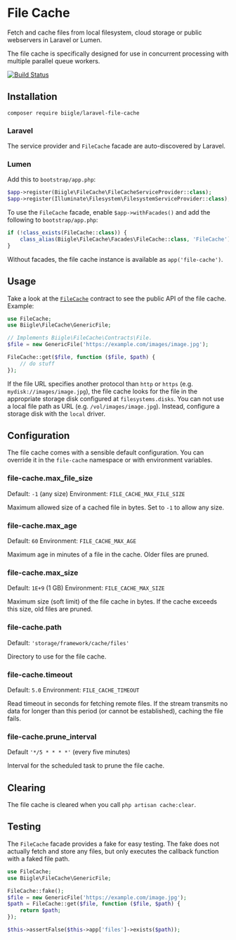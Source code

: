 # File Cache

Fetch and cache files from local filesystem, cloud storage or public webservers in Laravel or Lumen.

The file cache is specifically designed for use in concurrent processing with multiple parallel queue workers.

[![Build Status](https://api.travis-ci.org/biigle/laravel-file-cache.svg)](https://travis-ci.org/biigle/laravel-file-cache)

## Installation

```
composer require biigle/laravel-file-cache
```

### Laravel

The service provider and `FileCache` facade are auto-discovered by Laravel.

### Lumen

Add this to `bootstrap/app.php`:
```php
$app->register(Biigle\FileCache\FileCacheServiceProvider::class);
$app->register(Illuminate\Filesystem\FilesystemServiceProvider::class);
```

To use the `FileCache` facade, enable `$app->withFacades()` and add the following to `bootstrap/app.php`:

```php
if (!class_exists(FileCache::class)) {
    class_alias(Biigle\FileCache\Facades\FileCache::class, 'FileCache');
}
```

Without facades, the file cache instance is available as `app('file-cache')`.

## Usage

Take a look at the [`FileCache`](src/Contracts/FileCache.php) contract to see the public API of the file cache. Example:

```php
use FileCache;
use Biigle\FileCache\GenericFile;

// Implements Biigle\FileCache\Contracts\File.
$file = new GenericFile('https://example.com/images/image.jpg');

FileCache::get($file, function ($file, $path) {
    // do stuff
});
```

If the file URL specifies another protocol than `http` or `https` (e.g. `mydisk://images/image.jpg`), the file cache looks for the file in the appropriate storage disk configured at `filesystems.disks`. You can not use a local file path as URL (e.g. `/vol/images/image.jpg`). Instead, configure a storage disk with the `local` driver.

## Configuration

The file cache comes with a sensible default configuration. You can override it in the `file-cache` namespace or with environment variables.

### file-cache.max_file_size

Default: `-1` (any size)
Environment: `FILE_CACHE_MAX_FILE_SIZE`

Maximum allowed size of a cached file in bytes. Set to `-1` to allow any size.

### file-cache.max_age

Default: `60`
Environment: `FILE_CACHE_MAX_AGE`

Maximum age in minutes of a file in the cache. Older files are pruned.

### file-cache.max_size

Default: `1E+9` (1 GB)
Environment: `FILE_CACHE_MAX_SIZE`

Maximum size (soft limit) of the file cache in bytes. If the cache exceeds this size, old files are pruned.

### file-cache.path

Default: `'storage/framework/cache/files'`

Directory to use for the file cache.

### file-cache.timeout

Default: `5.0`
Environment: `FILE_CACHE_TIMEOUT`

Read timeout in seconds for fetching remote files. If the stream transmits no data for longer than this period (or cannot be established), caching the file fails.

### file-cache.prune_interval

Default `'*/5 * * * *'` (every five minutes)

Interval for the scheduled task to prune the file cache.

## Clearing

The file cache is cleared when you call `php artisan cache:clear`.

## Testing

The `FileCache` facade provides a fake for easy testing. The fake does not actually fetch and store any files, but only executes the callback function with a faked file path.

```php
use FileCache;
use Biigle\FileCache\GenericFile;

FileCache::fake();
$file = new GenericFile('https://example.com/image.jpg');
$path = FileCache::get($file, function ($file, $path) {
    return $path;
});

$this->assertFalse($this->app['files']->exists($path));
```
